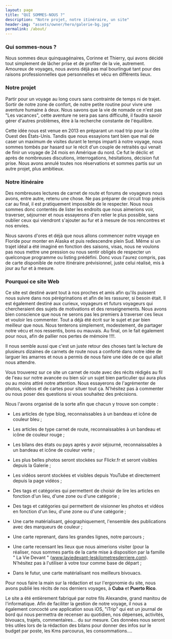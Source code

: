 ```yaml
---
layout: page
title: "QUI SOMMES-NOUS ?"
description: "Notre projet, notre itinéraire, un site"
header-img: "assets/owner/hero/galerie-bg.jpg"
permalink: /about/
---
```



<div id="toc"></div>

### Qui sommes-nous ?  

Nous sommes deux quinquagénaires, Corinne et Thierry, qui avons décidé tout simplement de lâcher prise et de profiter de la vie, autrement. Amoureux de voyages, nous avons déjà pas mal bourlingué tant pour des raisons professionnelles que personnelles et vécu en différents lieux. 

### Notre projet  

Partir pour un voyage au long cours sans contrainte de temps ni de trajet. Sortir de notre zone de confort, de notre petite routine pour vivre une aventure humaine à deux. Nous savons que la vie de nomade ce n'est pas "Les vacances", cette aventure ne sera pas sans difficulté, il faudra savoir gérer d'autres problèmes, être à la recherche constante de l'équilibre.   

Cette idée nous est venue en 2013 en préparant un road trip pour la côte Ouest des États-Unis. Tandis que nous essayions tant bien que mal de caser un maximum de visites durant le temps imparti à notre voyage, nous sommes tombés par hasard sur le récit d'un couple de retraités qui venait de finir un voyage de 24 mois en Amérique du nord. Ce fut le déclic et après de nombreuses discutions, interrogations, hésitations, décision fut prise. Nous avons annulé toutes nos réservations et sommes partis sur un autre projet, plus ambitieux.

### Notre itinéraire  

Des nombreuses lectures de carnet de route et forums de voyageurs nous avons, entre autre, retenu une chose. Ne pas préparer de circuit trop précis car au final, il est pratiquement impossible de le respecter. Nous nous sommes donc contentés de lister les endroits que nous aimerions voir, traverser, séjourner et nous essayerons d'en relier le plus possible, sans oublier ceux qui viendront s'ajouter au fur et à mesure de nos rencontres et nos envies.  

Nous savons d'ores et déjà que nous allons commencer notre voyage en Floride pour monter en Alaska et puis redescendre plein Sud. Même si un trajet idéal a été imaginé en fonction des saisons, visas, nous ne voulons pas nous mettre une pression ou nous sentir obligés de respecter un quelconque programme ou listing prédéfini. Donc vous l'aurez compris, pas de carte disponible de notre itinéraire prévisionnel, juste celui réalisé, mis à jour au fur et à mesure.

### Pourquoi ce site Web 

Ce site est destiné avant tout à nos proches et amis afin qu'ils puissent nous suivre dans nos pérégrinations et afin de les rassurer, si besoin était. Il est également destiné aux curieux, voyageurs et futurs voyageurs qui chercheraient des sujets de motivations et des renseignements. Nous avons bien conscience que nous ne serons pas les premiers à traverser ces lieux et vouloir les commenter. Tout a déjà été écrit sur le sujet et par bien meilleur que nous. Nous tenterons simplement, modestement, de partager notre vécu et nos ressentis, bons ou mauvais. Au final, on le fait également pour nous, afin de pallier nos pertes de mémoire !!!!.

Il nous semble aussi que c'est un juste retour des choses tant la lecture de plusieurs dizaines de carnets de route nous a conforté dans notre idée de larguer les amarres et nous a permis de nous faire une idée de ce qui allait nous attendre. 

Vous trouverez sur ce site un carnet de route avec des récits rédigés au fil de l'eau sur notre avancée ou bien sûr un sujet bien particulier qui aura plus ou au moins attiré notre attention. Nous essayerons de l'agrémenter de photos, vidéos et de cartes pour situer tout ça. N'hésitez pas à commenter ou nous poser des questions si vous souhaitez des précisions.

Nous l'avons organisé de la sorte afin que chacun y trouve son compte :

* Les articles de type blog, reconnaissables à un bandeau et icône de couleur bleu ;
* Les articles de type carnet de route, reconnaissables à un bandeau et icône de couleur rouge ;
* Les bilans des états ou pays après y avoir séjourné, reconnaissables à un bandeau et icône de couleur verte ;  

* Les plus belles photos seront stockées sur Flickr.fr et seront visibles depuis la Galerie ;
* Les vidéos seront stockées et visibles depuis YouTube et directement depuis la page vidéos ;  

* Des tags et catégories qui permettent de choisir de lire les articles en fonction d'un lieu, d'une zone ou d'une catégorie ;
* Des tags et catégories qui permettent de visionner les photos et vidéos en fonction d'un lieu, d'une zone ou d'une catégorie ;   

* Une carte matérialisant, géographiquement, l'ensemble des publications avec des marqueurs de couleur ; 
* Une carte reprenant, dans les grandes lignes, notre parcours ;
* Une carte recensant les lieux que nous aimerions visiter (pour la réaliser, nous sommes partis de la carte mise à disposition par la famille " La Vie Devant " (www.laviedevant-leskilometresderriere.com). N’hésitez pas à l'utiliser à votre tour comme base de départ ;
* Dans le futur, une carte matérialisant nos meilleurs bivouacs.


Pour nous faire la main sur la rédaction et sur l'ergonomie du site, nous avons publié les récits de nos derniers voyages, à **Cuba** et **Puerto Rico**.

Le site a été entièrement fabriqué par notre fils Alexandre, grand manitou de l'informatique. Afin de faciliter la gestion de notre voyage, il nous a également concocté une application sous iOS, "iTrip" qui est un journal de bord qui nous permettra de recenser au quotidien, nos dépenses, activités, bivouacs, trajets, commentaires… du sur mesure. Ces données nous seront très utiles lors de la rédaction des bilans pour donner des infos sur le budget par poste, les Kms parcourus, les consommations….  
